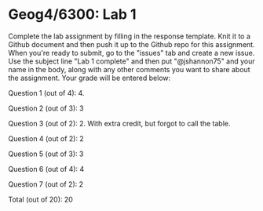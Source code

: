 # Geog4/6300: Lab 1

Complete the lab assignment by filling in the response template. Knit it to a Github document and then push it up to the Github repo for this assignment. When you're ready to submit, go to the "issues" tab and create a new issue. Use the subject line "Lab 1 complete" and then put "@jshannon75" and your name in the body, along with any other comments you want to share about the assignment. Your grade will be entered below:

Question 1 (out of 4): 4.<p>
Question 2 (out of 3): 3<p>
Question 3 (out of 2): 2. With extra credit, but forgot to call the table.<p>
Question 4 (out of 2): 2<p>
Question 5 (out of 3): 3<p>
Question 6 (out of 4): 4<p>
Question 7 (out of 2): 2<p>
<p>
Total (out of 20): 20
